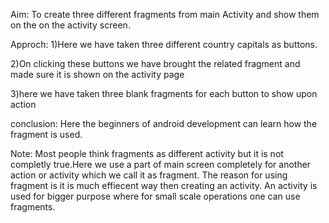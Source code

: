 
Aim: To create three different fragments from main Activity and show them on the 
on the activity screen.

Approch:
1)Here we have taken three different country capitals as buttons.

2)On clicking these buttons we have brought the related fragment and made sure
it is shown on the activity page

3)here we have taken three blank fragments for each button to show upon action

conclusion:
Here the beginners of android development can learn how the fragment is used.

Note:
Most people think fragments as  different activity but it is not completly true.Here we use a part of main screen completely for another action or activity which we call it as fragment.
The reason for using fragment
is it is much effiecent way then creating an activity.
An activity is used for bigger purpose where for small scale operations one can use
fragments.
